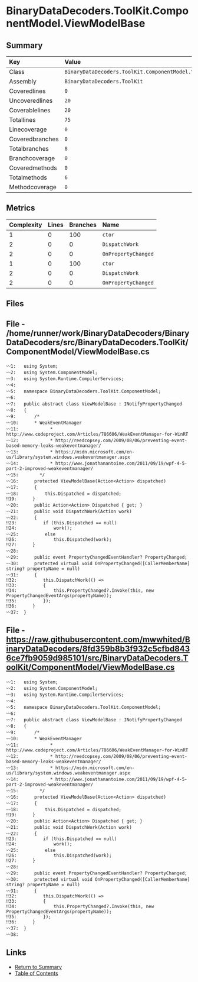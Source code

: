 ﻿# BinaryDataDecoders.ToolKit.ComponentModel.ViewModelBase

## Summary

| Key             | Value                                                     |
| :-------------- | :-------------------------------------------------------- |
| Class           | `BinaryDataDecoders.ToolKit.ComponentModel.ViewModelBase` |
| Assembly        | `BinaryDataDecoders.ToolKit`                              |
| Coveredlines    | `0`                                                       |
| Uncoveredlines  | `20`                                                      |
| Coverablelines  | `20`                                                      |
| Totallines      | `75`                                                      |
| Linecoverage    | `0`                                                       |
| Coveredbranches | `0`                                                       |
| Totalbranches   | `8`                                                       |
| Branchcoverage  | `0`                                                       |
| Coveredmethods  | `0`                                                       |
| Totalmethods    | `6`                                                       |
| Methodcoverage  | `0`                                                       |

## Metrics

| Complexity | Lines | Branches | Name                |
| :--------- | :---- | :------- | :------------------ |
| 1          | 0     | 100      | `ctor`              |
| 2          | 0     | 0        | `DispatchWork`      |
| 2          | 0     | 0        | `OnPropertyChanged` |
| 1          | 0     | 100      | `ctor`              |
| 2          | 0     | 0        | `DispatchWork`      |
| 2          | 0     | 0        | `OnPropertyChanged` |

## Files

## File - /home/runner/work/BinaryDataDecoders/BinaryDataDecoders/src/BinaryDataDecoders.ToolKit/ComponentModel/ViewModelBase.cs

```CSharp
〰1:   using System;
〰2:   using System.ComponentModel;
〰3:   using System.Runtime.CompilerServices;
〰4:   
〰5:   namespace BinaryDataDecoders.ToolKit.ComponentModel;
〰6:   
〰7:   public abstract class ViewModelBase : INotifyPropertyChanged
〰8:   {
〰9:       /*
〰10:      * WeakEventManager
〰11:  	        * http://www.codeproject.com/Articles/786606/WeakEventManager-for-WinRT
〰12:  	        * http://reedcopsey.com/2009/08/06/preventing-event-based-memory-leaks-weakeventmanager/
〰13:  	        * https://msdn.microsoft.com/en-us/library/system.windows.weakeventmanager.aspx
〰14:  	        * http://www.jonathanantoine.com/2011/09/19/wpf-4-5-part-2-improved-weakeventmanager/
〰15:  	    */
〰16:      protected ViewModelBase(Action<Action> dispatched)
〰17:      {
〰18:          this.Dispatched = dispatched;
‼19:      }
〰20:      public Action<Action> Dispatched { get; }
〰21:      public void DispatchWork(Action work)
〰22:      {
‼23:          if (this.Dispatched == null)
‼24:              work();
〰25:          else
‼26:              this.Dispatched(work);
‼27:      }
〰28:  
〰29:      public event PropertyChangedEventHandler? PropertyChanged;
〰30:      protected virtual void OnPropertyChanged([CallerMemberName] string? propertyName = null)
〰31:      {
‼32:          this.DispatchWork(() =>
‼33:          {
‼34:              this.PropertyChanged?.Invoke(this, new PropertyChangedEventArgs(propertyName));
‼35:          });
‼36:      }
〰37:  }
```

## File - https://raw.githubusercontent.com/mwwhited/BinaryDataDecoders/8fd359b8b3f932c5cfbd8436ce7fb9059d985101/src/BinaryDataDecoders.ToolKit/ComponentModel/ViewModelBase.cs

```CSharp
〰1:   using System;
〰2:   using System.ComponentModel;
〰3:   using System.Runtime.CompilerServices;
〰4:   
〰5:   namespace BinaryDataDecoders.ToolKit.ComponentModel;
〰6:   
〰7:   public abstract class ViewModelBase : INotifyPropertyChanged
〰8:   {
〰9:       /*
〰10:      * WeakEventManager
〰11:  	        * http://www.codeproject.com/Articles/786606/WeakEventManager-for-WinRT
〰12:  	        * http://reedcopsey.com/2009/08/06/preventing-event-based-memory-leaks-weakeventmanager/
〰13:  	        * https://msdn.microsoft.com/en-us/library/system.windows.weakeventmanager.aspx
〰14:  	        * http://www.jonathanantoine.com/2011/09/19/wpf-4-5-part-2-improved-weakeventmanager/
〰15:  	    */
〰16:      protected ViewModelBase(Action<Action> dispatched)
〰17:      {
〰18:          this.Dispatched = dispatched;
‼19:      }
〰20:      public Action<Action> Dispatched { get; }
〰21:      public void DispatchWork(Action work)
〰22:      {
‼23:          if (this.Dispatched == null)
‼24:              work();
〰25:          else
‼26:              this.Dispatched(work);
‼27:      }
〰28:  
〰29:      public event PropertyChangedEventHandler? PropertyChanged;
〰30:      protected virtual void OnPropertyChanged([CallerMemberName] string? propertyName = null)
〰31:      {
‼32:          this.DispatchWork(() =>
‼33:          {
‼34:              this.PropertyChanged?.Invoke(this, new PropertyChangedEventArgs(propertyName));
‼35:          });
‼36:      }
〰37:  }
〰38:  
```

## Links

* [Return to Summary](Summary.md)
* [Table of Contents](../TOC.md)

